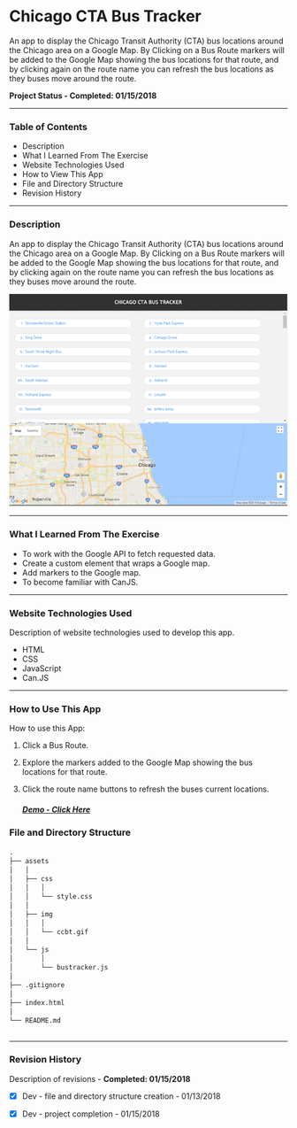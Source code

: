 # Chicago CTA Bus Tracker

An app to display the Chicago Transit Authority (CTA) bus locations around the Chicago area on a Google Map. By Clicking on a Bus Route markers will be added to the Google Map showing the bus locations for that route, and by clicking again on the route name you can refresh the bus locations as they buses move around the route.



__Project Status - Completed: 01/15/2018__

----


### Table of Contents

  -  Description
  -  What I Learned From The Exercise
  -  Website Technologies Used
  -  How to View This App
  -  File and Directory Structure
  -  Revision History

----


### Description
An app to display the Chicago Transit Authority (CTA) bus locations around the Chicago area on a Google Map. By Clicking on a Bus Route markers will be added to the Google Map showing the bus locations for that route, and by clicking again on the route name you can refresh the bus locations as they buses move around the route.

![Chicago CTA Bus Tracker Exercise](https://github.com/DKMitt/cta-buses-google-maps/blob/master/assets/img/ccbt.gif)

----


### What I Learned From The Exercise
- To work with the Google API to fetch requested data.
- Create a custom element that wraps a Google map.
- Add markers to the Google map.
- To become familiar with CanJS.

----


### Website Technologies Used

Description of website technologies used to develop this app.

- HTML
- CSS
- JavaScript
- Can.JS

----


### How to Use This App

How to use this App:

1. Click a Bus Route.
2. Explore the markers added to the Google Map showing the bus locations for that route.
3. Click the route name buttons to refresh the buses current locations.

   ##### [Demo - Click Here](http://www.dkmitt.com/mycoding/cta-buses-google-maps/)


### File and Directory Structure

```
.
├── assets
│   │
│   ├── css
│   │   │
│   │   └── style.css
│   │
│   ├── img
│   │   │
│   │   └── ccbt.gif
│   │
│   └── js
│       │
│       └── bustracker.js
│ 
├── .gitignore
│
├── index.html
│
└── README.md     
       
```

----


### Revision History 

Description of revisions - __Completed: 01/15/2018__

  - [x] Dev - file and directory structure creation  - 01/13/2018
  - [x] Dev - project completion  - 01/15/2018

